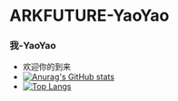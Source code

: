 # ARKFUTURE-YaoYao
### 我-YaoYao
* 欢迎你的到来
* [![Anurag's GitHub stats](https://github-readme-stats.vercel.app/api?username=ARKFUTURESTUDIO)](https://github.com/ARKFUTURESTUDIO/github-readme-stats)
* [![Top Langs](https://github-readme-stats.vercel.app/api/top-langs/?username=ARKFUTURESTUDIO)](https://github.com/ARKFUTURESTUDIO/github-readme-stats)
